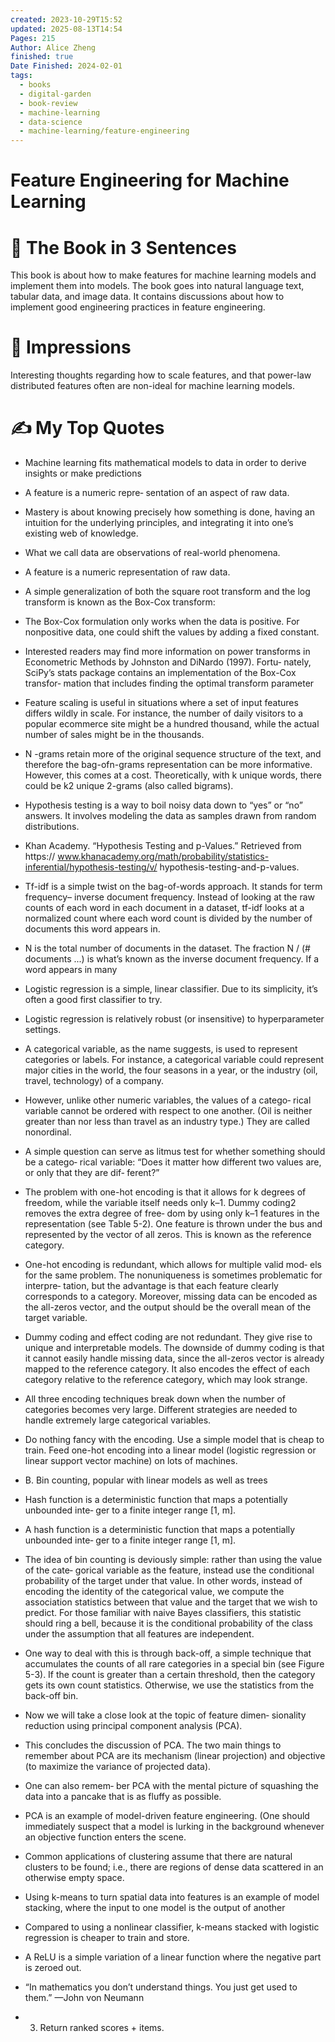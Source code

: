 ```yaml
---
created: 2023-10-29T15:52
updated: 2025-08-13T14:54
Pages: 215
Author: Alice Zheng
finished: true
Date Finished: 2024-02-01
tags:
  - books
  - digital-garden
  - book-review
  - machine-learning
  - data-science
  - machine-learning/feature-engineering
---
```

# Feature Engineering for Machine Learning
# 🚀 The Book in 3 Sentences
This book is about how to make features for machine learning models and implement them into models. The book goes into natural language text, tabular data, and image data. It contains discussions about how to implement good engineering practices in feature engineering.

# 🎨 Impressions
Interesting thoughts regarding how to scale features, and that power-law distributed features often are non-ideal for machine learning models. 


# ✍️ My Top  Quotes

- Machine learning fits mathematical models to data in order to derive insights or make predictions
 
- A feature is a numeric repre‐ sentation of an aspect of raw data.
 
- Mastery is about knowing precisely how something is done, having an intuition for the underlying principles, and integrating it into one’s existing web of knowledge.
 
- What we call data are observations of real-world phenomena.
 
- A feature is a numeric representation of raw data.
 
- A simple generalization of both the square root transform and the log transform is known as the Box-Cox transform:
 
- The Box-Cox formulation only works when the data is positive. For nonpositive data, one could shift the values by adding a fixed constant.
 
- Interested readers may find more information on power transforms in Econometric Methods by Johnston and DiNardo (1997). Fortu‐ nately, SciPy’s stats package contains an implementation of the Box-Cox transfor‐ mation that includes finding the optimal transform parameter
 
- Feature scaling is useful in situations where a set of input features differs wildly in scale. For instance, the number of daily visitors to a popular ecommerce site might be a hundred thousand, while the actual number of sales might be in the thousands.
 
- N -grams retain more of the original sequence structure of the text, and therefore the bag-ofn-grams representation can be more informative. However, this comes at a cost. Theoretically, with k unique words, there could be k2 unique 2-grams (also called bigrams).
 
- Hypothesis testing is a way to boil noisy data down to “yes” or “no” answers. It involves modeling the data as samples drawn from random distributions.
 
- Khan Academy. “Hypothesis Testing and p-Values.” Retrieved from https:// www.khanacademy.org/math/probability/statistics-inferential/hypothesis-testing/v/ hypothesis-testing-and-p-values.
 
- Tf-idf is a simple twist on the bag-of-words approach. It stands for term frequency– inverse document frequency. Instead of looking at the raw counts of each word in each document in a dataset, tf-idf looks at a normalized count where each word count is divided by the number of documents this word appears in.
 
- N is the total number of documents in the dataset. The fraction N / (# documents ...) is what’s known as the inverse document frequency. If a word appears in many
 
- Logistic regression is a simple, linear classifier. Due to its simplicity, it’s often a good first classifier to try.
 
- Logistic regression is relatively robust (or insensitive) to hyperparameter settings.
 
- A categorical variable, as the name suggests, is used to represent categories or labels. For instance, a categorical variable could represent major cities in the world, the four seasons in a year, or the industry (oil, travel, technology) of a company.
 
- However, unlike other numeric variables, the values of a catego‐ rical variable cannot be ordered with respect to one another. (Oil is neither greater than nor less than travel as an industry type.) They are called nonordinal.
 
- A simple question can serve as litmus test for whether something should be a catego‐ rical variable: “Does it matter how different two values are, or only that they are dif‐ ferent?”
 
- The problem with one-hot encoding is that it allows for k degrees of freedom, while the variable itself needs only k–1. Dummy coding2 removes the extra degree of free‐ dom by using only k–1 features in the representation (see Table 5-2). One feature is thrown under the bus and represented by the vector of all zeros. This is known as the reference category.
 
- One-hot encoding is redundant, which allows for multiple valid mod‐ els for the same problem. The nonuniqueness is sometimes problematic for interpre‐ tation, but the advantage is that each feature clearly corresponds to a category. Moreover, missing data can be encoded as the all-zeros vector, and the output should be the overall mean of the target variable.
 
- Dummy coding and effect coding are not redundant. They give rise to unique and interpretable models. The downside of dummy coding is that it cannot easily handle missing data, since the all-zeros vector is already mapped to the reference category. It also encodes the effect of each category relative to the reference category, which may look strange.
 
- All three encoding techniques break down when the number of categories becomes very large. Different strategies are needed to handle extremely large categorical variables.
 
- Do nothing fancy with the encoding. Use a simple model that is cheap to train. Feed one-hot encoding into a linear model (logistic regression or linear support vector machine) on lots of machines.
 
- B. Bin counting, popular with linear models as well as trees
 
- Hash function is a deterministic function that maps a potentially unbounded inte‐ ger to a finite integer range \[1, m\].
 
- A hash function is a deterministic function that maps a potentially unbounded inte‐ ger to a finite integer range \[1, m\].
 
- The idea of bin counting is deviously simple: rather than using the value of the cate‐ gorical variable as the feature, instead use the conditional probability of the target under that value. In other words, instead of encoding the identity of the categorical value, we compute the association statistics between that value and the target that we wish to predict. For those familiar with naive Bayes classifiers, this statistic should ring a bell, because it is the conditional probability of the class under the assumption that all features are independent.
 
- One way to deal with this is through back-off, a simple technique that accumulates the counts of all rare categories in a special bin (see Figure 5-3). If the count is greater than a certain threshold, then the category gets its own count statistics. Otherwise, we use the statistics from the back-off bin.
 
- Now we will take a close look at the topic of feature dimen‐ sionality reduction using principal component analysis (PCA).
 
- This concludes the discussion of PCA. The two main things to remember about PCA are its mechanism (linear projection) and objective (to maximize the variance of projected data).
 
- One can also remem‐ ber PCA with the mental picture of squashing the data into a pancake that is as fluffy as possible.
 
- PCA is an example of model-driven feature engineering. (One should immediately suspect that a model is lurking in the background whenever an objective function enters the scene.
 
- Common applications of clustering assume that there are natural clusters to be found; i.e., there are regions of dense data scattered in an otherwise empty space.
 
- Using k-means to turn spatial data into features is an example of model stacking, where the input to one model is the output of another
 
- Compared to using a nonlinear classifier, k-means stacked with logistic regression is cheaper to train and store.
 
- A ReLU is a simple variation of a linear function where the negative part is zeroed out.
 
- “In mathematics you don’t understand things. You just get used to them.” —John von Neumann
 
- 3. Return ranked scores + items.
 
